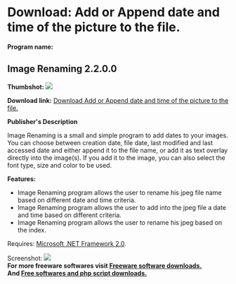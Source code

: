 # Download: Add or Append date and time of the picture to the file.

**Program name:**

## Image Renaming 2.2.0.0

  
**Thumbshot:** ![](http://www.freewarefiles.com/screenshot/imageren1109_md.gif)   
  
**Download link:** [Download Add or Append date and time of the picture to the file.](http://freesoftwares.boysofts.com/Image-Renaming_program_11107.html)  
  


**Publisher's Description**  
  


Image Renaming is a small and simple program to add dates to your images. You can choose between creation date, file date, last modified and last accessed date and either append it to the file name, or add it as text overlay directly into the image(s). If you add it to the image, you can also select the font type, size and color to be used. 

**Features:**

  * Image Renaming program allows the user to rename his jpeg file name based on different date and time criteria. 
  * Image Renaming program allows the user to add into the jpeg file a date and time based on different criteria. 
  * Image Renaming program allows the user to rename his jpeg based on the index. 

Requires: [Microsoft .NET Framework 2.0](http://www.freewarefiles.com/Microsoft-NET-Framework-20-x86-Final_program_16026.html).

  
  
Screenshot: ![](http://www.freewarefiles.com/screenshot/imageren1109.gif)   
**For more freeware softwares visit [Freeware software downloads.](http://freesoftwares.boysofts.com/)**   
**And [Free softwares and php script downloads.](http://www.boysofts.com/)**
